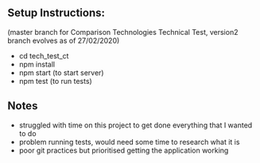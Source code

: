 ## Setup Instructions:

(master branch for Comparison Technologies Technical Test, version2 branch evolves as of 27/02/2020)

- cd tech_test_ct
- npm install
- npm start (to start server)
- npm test (to run tests)

## Notes

- struggled with time on this project to get done everything that I wanted to do
- problem running tests, would need some time to research what it is
- poor git practices but prioritised getting the application working
